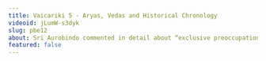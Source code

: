 ```yaml
---
title: Vaicariki 5 - Aryas, Vedas and Historical Chronology
videoid: jLumW-s3dyk
slug: pbe12
about: Sri Aurobindo commented in detail about “exclusive preoccupation with the naturalistic element” of Rig Vedic hymns by the European scholars. They created a gulf between early Rigvedic age and later Upanishadic and other thoughts. Sri Aurobindo remarked “The hypothesis, invented to fill the gap, that these ideas were borrowed by barbarous Aryan invaders from the civilised Dravidians, is a conjecture supported only by other conjectures. It is indeed coming to be doubted whether the whole story of an Aryan invasion through the Punjab is not a myth of the philologists.” He revealed the secret of the Vedas as the embodiment of spiritual and psychological knowledge concealed “in a veil of concrete and material figures and symbols”. His seminal works laid a new foundation for a wide range of studies like Comparative Religion, Philology, Historiography, Mythology, Archaeology etc. Vaicārikī is an initiative for thoughts, dialogues and discussions as part of the 150th birth anniversary celebration of Sri Aurobindo. The fifth chapter titled “Aryas, Vedas and Historical Chronology” starts with a keynote address followed by a panel discussion.
featured: false
---
```

